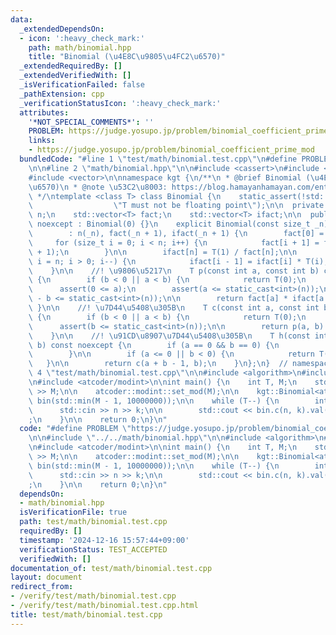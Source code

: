 ```yaml
---
data:
  _extendedDependsOn:
  - icon: ':heavy_check_mark:'
    path: math/binomial.hpp
    title: "Binomial (\u4E8C\u9805\u4FC2\u6570)"
  _extendedRequiredBy: []
  _extendedVerifiedWith: []
  _isVerificationFailed: false
  _pathExtension: cpp
  _verificationStatusIcon: ':heavy_check_mark:'
  attributes:
    '*NOT_SPECIAL_COMMENTS*': ''
    PROBLEM: https://judge.yosupo.jp/problem/binomial_coefficient_prime_mod
    links:
    - https://judge.yosupo.jp/problem/binomial_coefficient_prime_mod
  bundledCode: "#line 1 \"test/math/binomial.test.cpp\"\n#define PROBLEM \"https://judge.yosupo.jp/problem/binomial_coefficient_prime_mod\"\
    \n\n#line 2 \"math/binomial.hpp\"\n\n#include <cassert>\n#include <type_traits>\n\
    #include <vector>\n\nnamespace kgt {\n/**\n * @brief Binomial (\u4E8C\u9805\u4FC2\
    \u6570)\n * @note \u53C2\u8003: https://blog.hamayanhamayan.com/entry/2018/06/06/210256\n\
    \ */\ntemplate <class T> class Binomial {\n    static_assert(!std::is_floating_point<T>::value,\n\
    \                  \"T must not be floating point\");\n\n  private:\n    size_t\
    \ n;\n    std::vector<T> fact;\n    std::vector<T> ifact;\n\n  public:\n    Binomial()\
    \ noexcept : Binomial(0) {}\n    explicit Binomial(const size_t _n) noexcept\n\
    \        : n(_n), fact(_n + 1), ifact(_n + 1) {\n        fact[0] = T(1);\n   \
    \     for (size_t i = 0; i < n; i++) {\n            fact[i + 1] = fact[i] * T(i\
    \ + 1);\n        }\n\n        ifact[n] = T(1) / fact[n];\n\n        for (size_t\
    \ i = n; i > 0; i--) {\n            ifact[i - 1] = ifact[i] * T(i);\n        }\n\
    \    }\n\n    //! \u9806\u5217\n    T p(const int a, const int b) const noexcept\
    \ {\n        if (b < 0 || a < b) {\n            return T(0);\n        }\n\n  \
    \      assert(0 <= a);\n        assert(a <= static_cast<int>(n));\n        assert(a\
    \ - b <= static_cast<int>(n));\n\n        return fact[a] * ifact[a - b];\n   \
    \ }\n\n    //! \u7D44\u5408\u305B\n    T c(const int a, const int b) const noexcept\
    \ {\n        if (b < 0 || a < b) {\n            return T(0);\n        }\n\n  \
    \      assert(b <= static_cast<int>(n));\n\n        return p(a, b) * ifact[b];\n\
    \    }\n\n    //! \u91CD\u8907\u7D44\u5408\u305B\n    T h(const int a, const int\
    \ b) const noexcept {\n        if (a == 0 && b == 0) {\n            return T(1);\n\
    \        }\n\n        if (a <= 0 || b < 0) {\n            return T(0);\n     \
    \   }\n\n        return c(a + b - 1, b);\n    }\n};\n}  // namespace kgt\n#line\
    \ 4 \"test/math/binomial.test.cpp\"\n\n#include <algorithm>\n#include <iostream>\n\
    \n#include <atcoder/modint>\n\nint main() {\n    int T, M;\n    std::cin >> T\
    \ >> M;\n\n    atcoder::modint::set_mod(M);\n\n    kgt::Binomial<atcoder::modint>\
    \ bin(std::min(M - 1, 10000000));\n\n    while (T--) {\n        int n, k;\n  \
    \      std::cin >> n >> k;\n\n        std::cout << bin.c(n, k).val() << \"\\n\"\
    ;\n    }\n\n    return 0;\n}\n"
  code: "#define PROBLEM \"https://judge.yosupo.jp/problem/binomial_coefficient_prime_mod\"\
    \n\n#include \"../../math/binomial.hpp\"\n\n#include <algorithm>\n#include <iostream>\n\
    \n#include <atcoder/modint>\n\nint main() {\n    int T, M;\n    std::cin >> T\
    \ >> M;\n\n    atcoder::modint::set_mod(M);\n\n    kgt::Binomial<atcoder::modint>\
    \ bin(std::min(M - 1, 10000000));\n\n    while (T--) {\n        int n, k;\n  \
    \      std::cin >> n >> k;\n\n        std::cout << bin.c(n, k).val() << \"\\n\"\
    ;\n    }\n\n    return 0;\n}\n"
  dependsOn:
  - math/binomial.hpp
  isVerificationFile: true
  path: test/math/binomial.test.cpp
  requiredBy: []
  timestamp: '2024-12-16 15:57:44+09:00'
  verificationStatus: TEST_ACCEPTED
  verifiedWith: []
documentation_of: test/math/binomial.test.cpp
layout: document
redirect_from:
- /verify/test/math/binomial.test.cpp
- /verify/test/math/binomial.test.cpp.html
title: test/math/binomial.test.cpp
---
```

